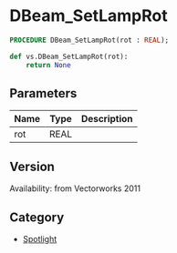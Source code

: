 # DBeam_SetLampRot

```pascal
PROCEDURE DBeam_SetLampRot(rot : REAL);
```

```python
def vs.DBeam_SetLampRot(rot):
    return None
```

## Parameters
|Name|Type|Description|
|---|---|---|
|rot|REAL|   |

## Version
Availability: from Vectorworks 2011

## Category
* [Spotlight](../Categories/Spotlight.md)
